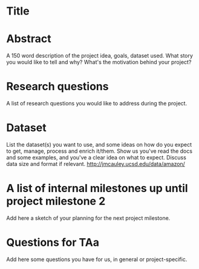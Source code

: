 # Title

# Abstract
A 150 word description of the project idea, goals, dataset used. What story you would like to tell and why? What's the motivation behind your project?

# Research questions
A list of research questions you would like to address during the project. 

# Dataset
List the dataset(s) you want to use, and some ideas on how do you expect to get, manage, process and enrich it/them. Show us you've read the docs and some examples, and you've a clear idea on what to expect. Discuss data size and format if relevant.
http://jmcauley.ucsd.edu/data/amazon/

# A list of internal milestones up until project milestone 2
Add here a sketch of your planning for the next project milestone.

# Questions for TAa
Add here some questions you have for us, in general or project-specific.
